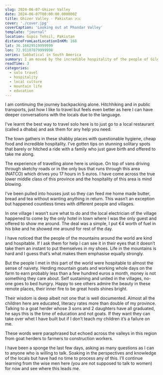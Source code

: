 ```yaml
---
slug: 2024-06-07-Ghizer Valley
date: 2024-06-07T00:00:00.000000Z
title: Ghizer Valley - Pakistan 🇵🇰
cover: './cover.jpg'
coverCaption: 'Looking out at Phandar Valley'
template: "journal"
location: Gupis Tehsil, Pakistan
distanceFromLastLocationInKM: 168
lat: 36.16629519999999
lon: 72.91107879999998
series: Sabbatical in South America
summary: I am moved by the incredible hospitality of the people of Gilgit-Balistan as I experience this region alone and get inspired by the wisdom of the locals here
readTime: 3
categories:
  - solo travel
  - hospitality
  - local culture
  - mountain life
  - education
---
```


I am continuing the journey backpacking alone. Hitchhiking and in public transports, just how I like to travel but feels even better as here I can have deeper conversations with the locals due to the language.

I’ve learnt the best way to travel solo here is to just go to a local restaurant (called a dhaba) and ask them for any help you need.

The town gathers in these shabby places with questionable hygiene, cheap food and incredible hospitality. I’ve gotten tips on stunning solitary spots that barely or hitched a ride with a family who just gave birth and offered to take me along.

The experience of travelling alone here is unique. On top of vans driving through sketchy roads or in the only bus that runs through this area (NATCO) which drives you 17 hours in 5 euros. I have come across the true lower middle class of this province and the hospitality of this area is mind blowing.

I’ve been pulled into houses just so they can feed me home made butter, bread and tea without wanting anything in return. This wasn’t an exception but happened countless times with different people and villages.

In one village I wasn’t sure what to do and the local electrician of the village happened to come by the only hotel in town where I was the only guest and offered to show me around. The deal was a simple, I put €4 worth of fuel in his bike and he showed me around for rest of the day.

I have noticed that the people of the mountains around the world are kind and hospitable. If I ask them for help I can see it in their eyes that it doesn’t take them an instant to put themselves in my shoes. Life in the mountains is hard and I guess that’s what makes them emphasise equally strongly.

But the people I met in this part of the world were hospitable to almost the sense of naivety. Herding mountain goats and working whole days on the farm to earn probably less than a few hundred euros a month, money is not something they care about. Self sustaining and united in the villages, no-one goes to bed hungry.  Happy to see others admire the beauty in these remote places, their inner fire to be great hosts shines bright.

Their wisdom is deep albeit not one that is well documented. Almost all the children here are educated, literacy rates more than double of my province. Talking to a goat herder whose 3 sons and 2 daughters have all graduated, he says this is the time of education and not goats. If they want they can take over whet I have built but if I don’t teach my children it’s a failure on me.

These words were paraphrased but echoed across the valleys in this region from goat herders to farmers to construction workers.

I have been a sponge the last few days, asking as many questions as I can to anyone who is willing to talk. Soaking in the perspectives and knowledge of the locals but have had no time to process any of this. I’ll continue learning from the wise men here (you are not supposed to talk to women) for now and see where this leads me.
